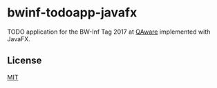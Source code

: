 # bwinf-todoapp-javafx

TODO application for the BW-Inf Tag 2017 at [QAware](http://www.qaware.de/) implemented with JavaFX.

## License

[MIT](https://opensource.org/licenses/MIT)